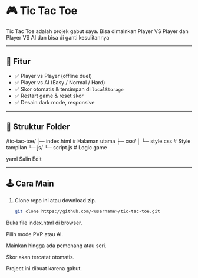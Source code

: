 # 🎮 Tic Tac Toe

Tic Tac Toe adalah projek gabut saya. 
Bisa dimainkan Player VS Player dan Player VS AI 
dan bisa di ganti kesulitannya

---

## 🚀 Fitur
- ✅ Player vs Player (offline duel)
- ✅ Player vs AI (Easy / Normal / Hard)
- ✅ Skor otomatis & tersimpan di `localStorage`
- ✅ Restart game & reset skor
- ✅ Desain dark mode, responsive

---

## 📂 Struktur Folder
/tic-tac-toe/
├─ index.html # Halaman utama
├─ css/
│ └─ style.css # Style tampilan
└─ js/
└─ script.js # Logic game

yaml
Salin
Edit

---

## 🕹️ Cara Main
1. Clone repo ini atau download zip.
   ```bash
   git clone https://github.com/<username>/tic-tac-toe.git
Buka file index.html di browser.

Pilih mode PVP atau AI.

Mainkan hingga ada pemenang atau seri.

Skor akan tercatat otomatis.

Project ini dibuat karena gabut.
